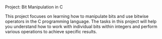 Project: Bit Manipulation in C

This project focuses on learning how to manipulate bits and use bitwise operators in the C programming language. The tasks in this project will help you understand how to work with individual bits within integers and perform various operations to achieve specific results.
